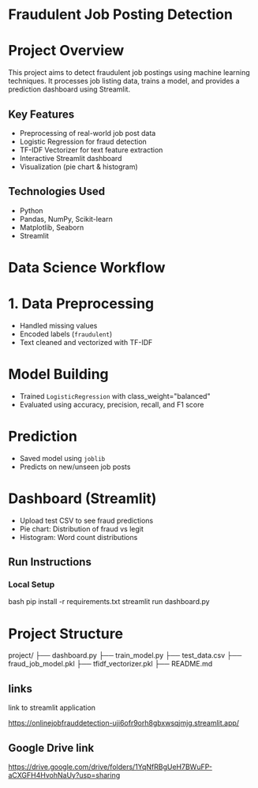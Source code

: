 # Fraudulent Job Posting Detection

# Project Overview
This project aims to detect fraudulent job postings using machine learning techniques. It processes job listing data, trains a model, and provides a prediction dashboard using Streamlit.

## Key Features
- Preprocessing of real-world job post data
- Logistic Regression for fraud detection
- TF-IDF Vectorizer for text feature extraction
- Interactive Streamlit dashboard
- Visualization (pie chart & histogram)

##  Technologies Used
- Python
- Pandas, NumPy, Scikit-learn
- Matplotlib, Seaborn
- Streamlit


#  Data Science Workflow

# 1. Data Preprocessing
- Handled missing values
- Encoded labels (`fraudulent`)
- Text cleaned and vectorized with TF-IDF

# Model Building
- Trained `LogisticRegression` with class_weight="balanced"
- Evaluated using accuracy, precision, recall, and F1 score

# Prediction
- Saved model using `joblib`
- Predicts on new/unseen job posts

# Dashboard (Streamlit)
- Upload test CSV to see fraud predictions
- Pie chart: Distribution of fraud vs legit
- Histogram: Word count distributions

## Run Instructions

###  Local Setup

bash
pip install -r requirements.txt
streamlit run dashboard.py

# Project Structure

project/
├── dashboard.py
├── train_model.py
├── test_data.csv
├── fraud_job_model.pkl
├── tfidf_vectorizer.pkl
├── README.md


## links
link to streamlit application

https://onlinejobfrauddetection-uji6ofr9orh8gbxwsqjmjg.streamlit.app/

## Google Drive link

https://drive.google.com/drive/folders/1YqNfRBgUeH7BWuFP-aCXGFH4HvohNaUy?usp=sharing
